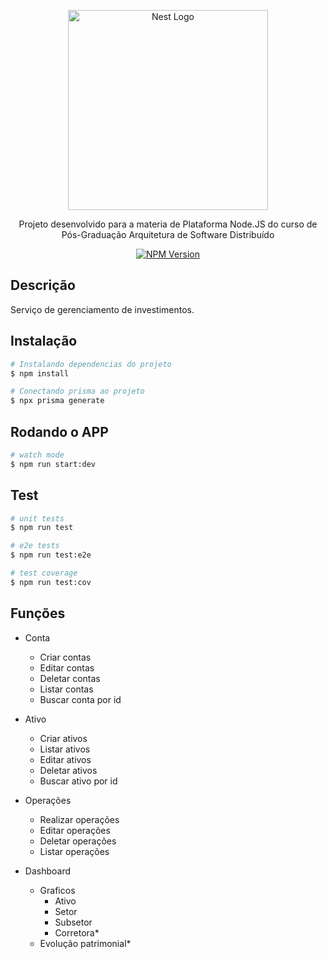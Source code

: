<p style="text-align:center">
  <a href="http://nestjs.com/" target="blank"><img src="https://nestjs.com/img/logo_text.svg" width="320" alt="Nest Logo" /></a>
</p>

[circleci-image]: https://img.shields.io/circleci/build/github/nestjs/nest/master?token=abc123def456
[circleci-url]: https://circleci.com/gh/nestjs/nest

  <p style="text-align:center">Projeto desenvolvido para a materia de Plataforma Node.JS do curso de Pós-Graduação Arquitetura de Software Distribuído</p>
    <p style="text-align:center">
<a href="https://www.npmjs.com/~nestjscore" target="_blank"><img src="https://img.shields.io/npm/v/@nestjs/core.svg" alt="NPM Version" /></a>

  <!--[![Backers on Open Collective](https://opencollective.com/nest/backers/badge.svg)](https://opencollective.com/nest#backer)
  [![Sponsors on Open Collective](https://opencollective.com/nest/sponsors/badge.svg)](https://opencollective.com/nest#sponsor)-->

## Descrição
Serviço de gerenciamento de investimentos.

## Instalação

```bash
# Instalando dependencias do projeto
$ npm install

# Conectando prisma ao projeto
$ npx prisma generate
```

## Rodando o APP

```bash
# watch mode
$ npm run start:dev
```

## Test

```bash
# unit tests
$ npm run test

# e2e tests
$ npm run test:e2e

# test coverage
$ npm run test:cov
```

## Funções

- Conta
  - Criar contas
  - Editar contas
  - Deletar contas
  - Listar contas
  - Buscar conta por id

- Ativo
  - Criar ativos
  - Listar ativos
  - Editar ativos
  - Deletar ativos
  - Buscar ativo por id

- Operações
  - Realizar operações
  - Editar operações
  - Deletar operações
  - Listar operações
- Dashboard
  - Graficos
    - Ativo
    - Setor
    - Subsetor
    - Corretora*
  - Evolução patrimonial*

<!--## Author

 [Kamil Myśliwiec](https://kamilmysliwiec.com) -->



